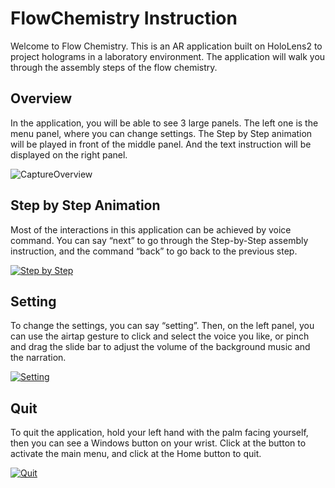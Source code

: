 # FlowChemistry Instruction
Welcome to Flow Chemistry. This is an AR application built on HoloLens2 to project holograms in a laboratory environment. The application will walk you through the assembly steps of the flow chemistry.

## Overview
In the application, you will be able to see 3 large panels. The left one is the menu panel, where you can change settings. The Step by Step animation will be played in front of the middle panel. And the text instruction will be displayed on the right panel.

![CaptureOverview](https://user-images.githubusercontent.com/44181571/158299179-2a2aacbb-c768-472e-b8f8-8d8defea1656.PNG)

## Step by Step Animation
Most of the interactions in this application can be achieved by voice command. You can say “next” to go through the Step-by-Step assembly instruction, and the command “back” to go back to the previous step.

[![Step by Step](https://user-images.githubusercontent.com/44181571/158293519-ec41d591-a5cb-4b2b-bfd5-66059e1748e1.png)](https://user-images.githubusercontent.com/44181571/158293048-48e45196-c881-44e8-b1f7-7f368fe4f5aa.mp4)

## Setting
To change the settings, you can say “setting”. Then, on the left panel, you can use the airtap gesture to click and select the voice you like, or pinch and drag the slide bar to adjust the volume of the background music and the narration.

[![Setting](https://user-images.githubusercontent.com/44181571/158301437-cb6fc105-2316-4994-8f89-c4f69759be6c.png)](https://user-images.githubusercontent.com/44181571/158301488-a00ee84f-519a-4dcf-851a-2fa3c721f35a.mp4)

## Quit
To quit the application, hold your left hand with the palm facing yourself, then you can see a Windows button on your wrist. Click at the button to activate the main menu, and click at the Home button to quit.

[![Quit](https://user-images.githubusercontent.com/44181571/158301642-05f2aeee-26fa-4975-a97d-2fa02a9415be.png)](https://user-images.githubusercontent.com/44181571/158301573-3817a227-8b0a-4044-87a5-6a0ef2bd052a.mp4)

